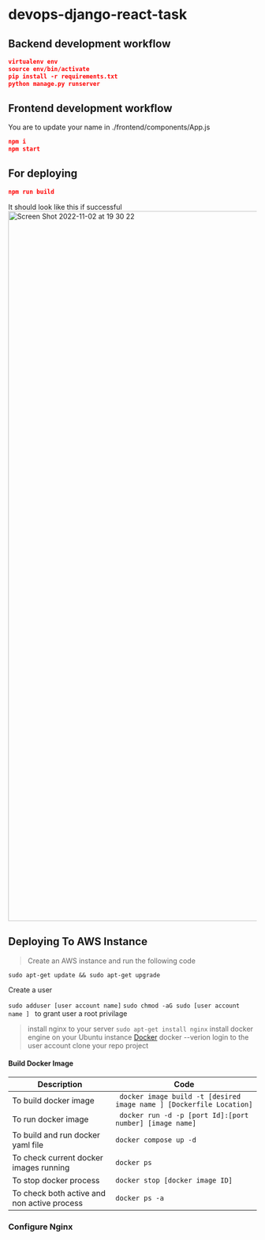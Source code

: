 # devops-django-react-task

## Backend development workflow

```json
virtualenv env
source env/bin/activate
pip install -r requirements.txt
python manage.py runserver
```

## Frontend development workflow

You are to update your name in ./frontend/components/App.js

```json
npm i
npm start
```

## For deploying

```json
npm run build
```

It should look like this if successful
<img width="1440" alt="Screen Shot 2022-11-02 at 19 30 22" src="https://user-images.githubusercontent.com/66765302/199572589-43bd05b7-95a6-455c-bc25-3cd437c95339.png">

## Deploying To AWS Instance 
> Create an AWS instance and run the following code 
```
sudo apt-get update && sudo apt-get upgrade
```
Create a user

``` sudo adduser [user account name] ```
```sudo chmod -aG sudo [user account name ] ```  to grant user a root privilage

> install nginx to your server 
``` sudo apt-get install nginx ```
> install docker engine on your Ubuntu instance 
[Docker](https://docs.docker.com/engine/install/ubuntu/)
docker --verion
> login to the user account 
> clone your repo project 

#### Build Docker Image
| Description | Code |
| ----------- | ---- |
| To build docker image | ``` docker image build -t [desired image name ] [Dockerfile Location]``` |
| To run docker image | ``` docker run -d -p [port Id]:[port number] [image name]```|
| To build and run docker yaml file | ``` docker compose up -d ```|
| To check current docker images running | ``` docker ps ``` |
| To stop docker process | ``` docker stop [docker image ID] ```  |
| To check both active and non active process | ``` docker ps -a ```|

### Configure Nginx 




